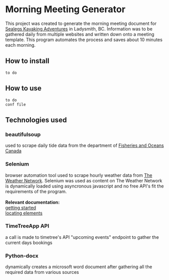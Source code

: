 # Morning Meeting Generator

This project was created to generate the morning meeting document for [Sealegs
Kayaking Adventures](https://sealegskayaking.com) in Ladysmith, BC.
Information was to be gathered daily from multiple websites and written down
onto a meeting template.  This program automates the process and saves about 10
minutes each morning.  

## How to install
    to do

## How to use
    to do
    conf file

## Technologies used


### beautifulsoup
used to scrape daily tide data from the department of [Fisheries and Oceans Canada](https://tides.gc.ca/eng/station?sid=7460)
### Selenium
browser automation tool used to scrape hourly weather data from [The Weather Network](https://theweathernetwork.com).  Selenium was used as content on The Weather Network is dynamically loaded using asyncronous javascript and no free API's fit the requirements of the program.<br><br>
<b>Relevant documentation:</b><br>
[getting started](https://selenium-python.readthedocs.io/getting-started.html)<br>
[locating elements](https://selenium-python.readthedocs.io/locating-elements.html)
### TimeTreeApp API
a call is made to timetree's API "upcoming events" endpoint to gather the
current days bookings
### Python-docx
dynamically creates a microsoft word document after gathering all the
required data from various sources


